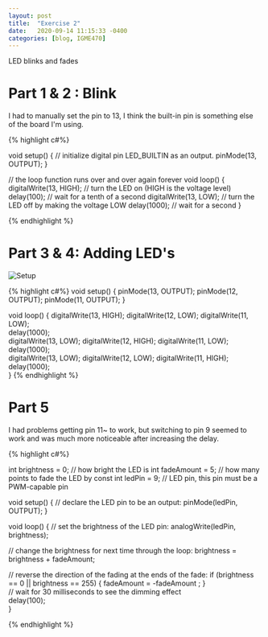 ```yaml
---
layout: post
title:  "Exercise 2"
date:   2020-09-14 11:15:33 -0400
categories: [blog, IGME470]
---
```


LED blinks and fades

<!--more-->

# Part 1 & 2 : Blink

I had to manually set the pin to 13, I think the built-in pin is something else of the board I'm using.

{% highlight c#%}

void setup() {
  // initialize digital pin LED_BUILTIN as an output.
  pinMode(13, OUTPUT);
}

// the loop function runs over and over again forever
void loop() {
  digitalWrite(13, HIGH);   // turn the LED on (HIGH is the voltage level)
  delay(100);                       // wait for a tenth of a second
  digitalWrite(13, LOW);    // turn the LED off by making the voltage LOW
  delay(1000);                       // wait for a second
}

{% endhighlight %}

# Part 3 & 4: Adding LED's 

![Setup]({{site.url}}/media/class/470/E2.jpg)

{% highlight c#%}
void setup() {
  pinMode(13, OUTPUT);
  pinMode(12, OUTPUT);
  pinMode(11, OUTPUT);
}

void loop() {
  digitalWrite(13, HIGH);
  digitalWrite(12, LOW); 
  digitalWrite(11, LOW);      
  delay(1000);                       
  digitalWrite(13, LOW);
  digitalWrite(12, HIGH); 
  digitalWrite(11, LOW);      
  delay(1000);     
  digitalWrite(13, LOW);
  digitalWrite(12, LOW); 
  digitalWrite(11, HIGH);    
  delay(1000);                 
}
{% endhighlight %}

# Part 5 

I had problems getting pin 11~ to work, but switching to pin 9 seemed to work and was much more noticeable after increasing the delay. 

{% highlight c#%}

int brightness = 0;    // how bright the LED is
int fadeAmount = 5;    // how many points to fade the LED by
const int ledPin = 9; // LED pin, this pin must be a PWM-capable pin

void setup()  { 
  // declare the LED pin to be an output:
  pinMode(ledPin, OUTPUT);
} 

void loop()  { 
  // set the brightness of the LED pin:
  analogWrite(ledPin, brightness);    

  // change the brightness for next time through the loop:
  brightness = brightness + fadeAmount;

  // reverse the direction of the fading at the ends of the fade: 
  if (brightness == 0 || brightness == 255) {
    fadeAmount = -fadeAmount ; 
  }     
  // wait for 30 milliseconds to see the dimming effect    
  delay(100);                            
}

{% endhighlight %}